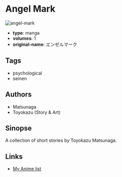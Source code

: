 # Angel Mark

![angel-mark](https://cdn.myanimelist.net/images/manga/1/37578.jpg)

-   **type**: manga
-   **volumes**: 1
-   **original-name**: エンゼルマーク

## Tags

-   psychological
-   seinen

## Authors

-   Matsunaga
-   Toyokazu (Story & Art)

## Sinopse

A collection of short stories by Toyokazu Matsunaga.

## Links

-   [My Anime list](https://myanimelist.net/manga/23253/Angel_Mark)
